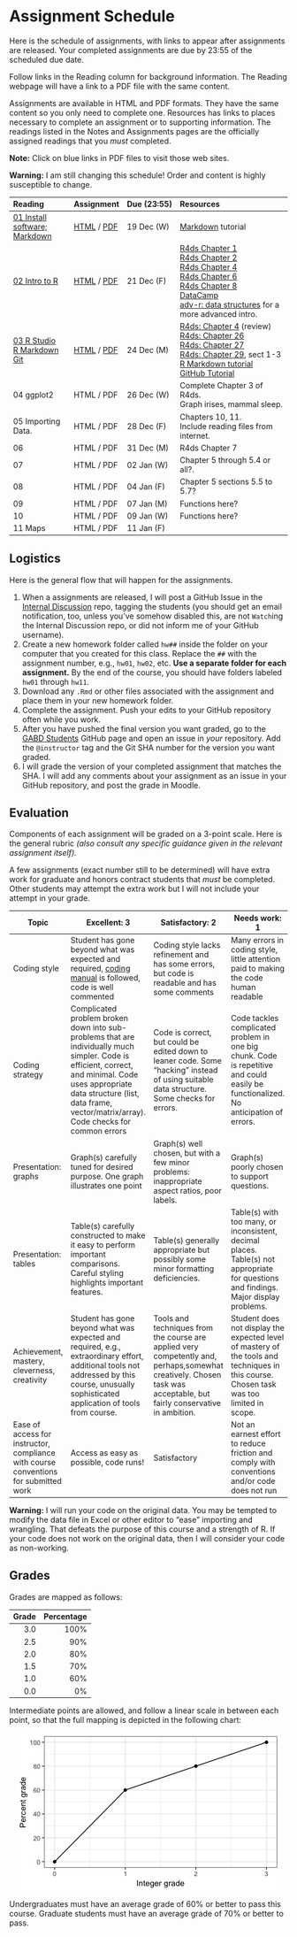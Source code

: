 Assignment Schedule
================

Here is the schedule of assignments, with links to appear after
assignments are released. Your completed assignments are due by 23:55 of
the scheduled due date.

Follow links in the Reading column for background information. The
Reading webpage will have a link to a PDF file with the same content.

Assignments are available in HTML and PDF formats. They have the same
content so you only need to complete one. Resources has links to places
necessary to complete an assignment or to supporting information. The
readings listed in the Notes and Assignments pages are the officially
assigned readings that you *must* completed.

**Note:** Click on blue links in PDF files to visit those web sites.

**Warning:** I am still changing this schedule\! Order and content is
highly susceptible to
change.

| Reading                                                     | Assignment                                    | Due (23:55) | Resources                                                                                                                                                                                                                                                                                                                                                                                                                                                                                 |
| :---------------------------------------------------------- | :-------------------------------------------- | :---------- | :---------------------------------------------------------------------------------------------------------------------------------------------------------------------------------------------------------------------------------------------------------------------------------------------------------------------------------------------------------------------------------------------------------------------------------------------------------------------------------------- |
| [01 Install software;<br/> Markdown](../notes/notes01.html) | [HTML](hw01/hw01.html) / [PDF](hw01/hw01.pdf) | 19 Dec (W)  | [Markdown](https://commonmark.org/help/tutorial/) tutorial                                                                                                                                                                                                                                                                                                                                                                                                                                |
| [02 Intro to R](../notes/notes02.html)                      | [HTML](hw02/hw02.html) / [PDF](hw02/hw02.pdf) | 21 Dec (F)  | [R4ds Chapter 1](https://r4ds.had.co.nz/introduction.html)<br/> [R4ds Chapter 2](http://r4ds.had.co.nz/communicate-intro.html)<br/> [R4ds Chapter 4](https://r4ds.had.co.nz/workflow-basics.html)<br/> [R4ds Chapter 6](https://r4ds.had.co.nz/workflow-scripts.html)<br/> [R4ds Chapter 8](https://r4ds.had.co.nz/workflow-projects.html)<br/> [DataCamp](http://www.datacamp.com)<br/> [adv-r: data structures](http://adv-r.had.co.nz/Data-structures.html) for a more advanced intro. |
| [03 R Studio<br/>R Markdown<br/>Git](../notes/notes03.html) | [HTML](hw03/hw03.html) / [PDF](hw03/hw03.pdf) | 24 Dec (M)  | [R4ds: Chapter 4](http://r4ds.had.co.nz/workflow-basics.html) (review)<br/>[R4ds: Chapter 26](http://r4ds.had.co.nz/communicate-intro.html)<br/>[R4ds: Chapter 27](http://r4ds.had.co.nz/r-markdown.html)<br/>[R4ds: Chapter 29](http://r4ds.had.co.nz/r-markdown-formats.html), sect 1-3<br/> [R Markdown tutorial](https://rmarkdown.rstudio.com/lesson-1.html)<br/> [GitHub Tutorial](https://guides.github.com/activities/hello-world/)                                               |
| 04 ggplot2                                                  | HTML / PDF                                    | 26 Dec (W)  | Complete Chapter 3 of R4ds.<br/> Graph irises, mammal sleep.                                                                                                                                                                                                                                                                                                                                                                                                                              |
| 05 Importing Data.                                          | HTML / PDF                                    | 28 Dec (F)  | Chapters 10, 11.<br/> Include reading files from internet.                                                                                                                                                                                                                                                                                                                                                                                                                                |
| 06                                                          | HTML / PDF                                    | 31 Dec (M)  | R4ds Chapter 7                                                                                                                                                                                                                                                                                                                                                                                                                                                                            |
| 07                                                          | HTML / PDF                                    | 02 Jan (W)  | Chapter 5 through 5.4 or all?.                                                                                                                                                                                                                                                                                                                                                                                                                                                            |
| 08                                                          | HTML / PDF                                    | 04 Jan (F)  | Chapter 5 sections 5.5 to 5.7?                                                                                                                                                                                                                                                                                                                                                                                                                                                            |
| 09                                                          | HTML / PDF                                    | 07 Jan (M)  | Functions here?                                                                                                                                                                                                                                                                                                                                                                                                                                                                           |
| 10                                                          | HTML / PDF                                    | 09 Jan (W)  | Functions here?                                                                                                                                                                                                                                                                                                                                                                                                                                                                           |
| 11 Maps                                                     | HTML / PDF                                    | 11 Jan (F)  |                                                                                                                                                                                                                                                                                                                                                                                                                                                                                           |

## Logistics

Here is the general flow that will happen for the assignments.

1.  When a assignments are released, I will post a GitHub Issue in the
    [Internal
    Discussion](https://github.com/semo-gabd/internal_discussion) repo,
    tagging the students (you should get an email notification, too,
    unless you’ve somehow disabled this, are not `Watch`ing the Internal
    Discussion repo, or did not inform me of your GitHub username).
2.  Create a new homework folder called `hw##` inside the folder on your
    computer that you created for this class. Replace the `##` with the
    assignment number, e.g., `hw01`, `hw02`, etc. **Use a separate
    folder for each assignment.** By the end of the course, you should
    have folders labeled `hw01` through `hw11`.
3.  Download any `.Rmd` or other files associated with the assignment
    and place them in your new homework folder.
4.  Complete the assignment. Push your edits to your GitHub repository
    often while you work.
5.  After you have pushed the final version you want graded, go to the
    [GABD Students](https://github.com/gabd-students) GitHub page and
    open an issue in *your* repository. Add the `@instructor` tag and
    the Git SHA number for the version you want graded.
6.  I will grade the version of your completed assignment that matches
    the SHA. I will add any comments about your assignment as an issue
    in your GitHub repository, and post the grade in Moodle.

## Evaluation

Components of each assignment will be graded on a 3-point scale. Here is
the general rubric *(also consult any specific guidance given in the
relevant assignment itself).*

A few assignments (exact number still to be determined) will have extra
work for graduate and honors contract students that *must* be completed.
Other students may attempt the extra work but I will not include your
attempt in your
grade.

| Topic                                                                                | Excellent: 3                                                                                                                                                                                                                               | Satisfactory: 2                                                                                                                                                      | Needs work: 1                                                                                                                            |
| ------------------------------------------------------------------------------------ | ------------------------------------------------------------------------------------------------------------------------------------------------------------------------------------------------------------------------------------------ | -------------------------------------------------------------------------------------------------------------------------------------------------------------------- | ---------------------------------------------------------------------------------------------------------------------------------------- |
| Coding style                                                                         | Student has gone beyond what was expected and required, [coding manual](https://style.tidyverse.org) is followed, code is well commented                                                                                                   | Coding style lacks refinement and has some errors, but code is readable and has some comments                                                                        | Many errors in coding style, little attention paid to making the code human readable                                                     |
| Coding strategy                                                                      | Complicated problem broken down into sub-problems that are individually much simpler. Code is efficient, correct, and minimal. Code uses appropriate data structure (list, data frame, vector/matrix/array). Code checks for common errors | Code is correct, but could be edited down to leaner code. Some “hacking” instead of using suitable data structure. Some checks for errors.                           | Code tackles complicated problem in one big chunk. Code is repetitive and could easily be functionalized. No anticipation of errors.     |
| Presentation: graphs                                                                 | Graph(s) carefully tuned for desired purpose. One graph illustrates one point                                                                                                                                                              | Graph(s) well chosen, but with a few minor problems: inappropriate aspect ratios, poor labels.                                                                       | Graph(s) poorly chosen to support questions.                                                                                             |
| Presentation: tables                                                                 | Table(s) carefully constructed to make it easy to perform important comparisons. Careful styling highlights important features.                                                                                                            | Table(s) generally appropriate but possibly some minor formatting deficiencies.                                                                                      | Table(s) with too many, or inconsistent, decimal places. Table(s) not appropriate for questions and findings. Major display problems.    |
| Achievement, mastery, cleverness, creativity                                         | Student has gone beyond what was expected and required, e.g., extraordinary effort, additional tools not addressed by this course, unusually sophisticated application of tools from course.                                               | Tools and techniques from the course are applied very competently and, perhaps,somewhat creatively. Chosen task was acceptable, but fairly conservative in ambition. | Student does not display the expected level of mastery of the tools and techniques in this course. Chosen task was too limited in scope. |
| Ease of access for instructor, compliance with course conventions for submitted work | Access as easy as possible, code runs\!                                                                                                                                                                                                    | Satisfactory                                                                                                                                                         | Not an earnest effort to reduce friction and comply with conventions and/or code does not run                                            |

**Warning:** I will run your code on the original data. You may be
tempted to modify the data file in Excel or other editor to “ease”
importing and wrangling. That defeats the purpose of this course and a
strength of R. If your code does not work on the original data, then I
will consider your code as non-working.

## Grades

Grades are mapped as follows:

| Grade | Percentage |
| ----: | ---------: |
|   3.0 |       100% |
|   2.5 |        90% |
|   2.0 |        80% |
|   1.5 |        70% |
|   1.0 |        60% |
|   0.0 |         0% |

Intermediate points are allowed, and follow a linear scale in between
each point, so that the full mapping is depicted in the following
chart:

<img src="README_files/figure-gfm/unnamed-chunk-1-1.png" style="display: block; margin: auto;" />

Undergraduates must have an average grade of 60% or better to pass this
course. Graduate students must have an average grade of 70% or better to
pass.
